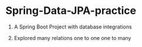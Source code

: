 # Spring-Data-JPA-practice

1. A Spring Boot Project with database integrations

2. Explored many relations one to one one to many
